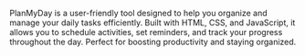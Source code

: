 PlanMyDay is a user-friendly tool designed to help you organize and manage your daily tasks efficiently. Built with HTML, CSS, and JavaScript, it allows you to schedule activities, set reminders, and track your progress throughout the day. Perfect for boosting productivity and staying organized.
